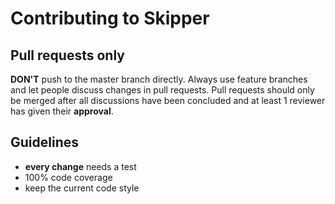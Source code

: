 # Contributing to Skipper

## Pull requests only

**DON'T** push to the master branch directly. Always use feature branches and let people discuss changes in pull requests.
Pull requests should only be merged after all discussions have been concluded and at least 1 reviewer has given their 
**approval**.

## Guidelines

- **every change** needs a test
- 100% code coverage
- keep the current code style
